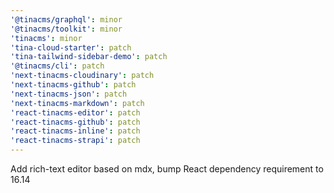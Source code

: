 ```yaml
---
'@tinacms/graphql': minor
'@tinacms/toolkit': minor
'tinacms': minor
'tina-cloud-starter': patch
'tina-tailwind-sidebar-demo': patch
'@tinacms/cli': patch
'next-tinacms-cloudinary': patch
'next-tinacms-github': patch
'next-tinacms-json': patch
'next-tinacms-markdown': patch
'react-tinacms-editor': patch
'react-tinacms-github': patch
'react-tinacms-inline': patch
'react-tinacms-strapi': patch
---
```


Add rich-text editor based on mdx, bump React dependency requirement to 16.14
